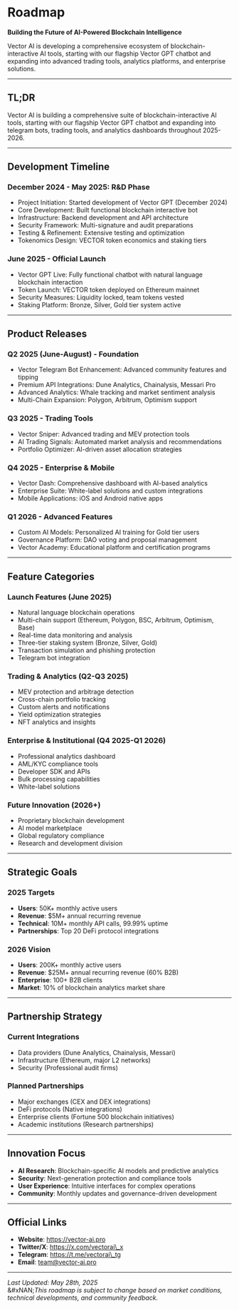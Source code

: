 # Roadmap

**Building the Future of AI-Powered Blockchain Intelligence**

Vector AI is developing a comprehensive ecosystem of blockchain-interactive AI tools, starting with our flagship Vector GPT chatbot and expanding into advanced trading tools, analytics platforms, and enterprise solutions.

***

## **TL;DR**

Vector AI is building a comprehensive suite of blockchain-interactive AI tools, starting with our flagship Vector GPT chatbot and expanding into telegram bots, trading tools, and analytics dashboards throughout 2025-2026.

***

## **Development Timeline**

### **December 2024 - May 2025: R\&D Phase**

* Project Initiation: Started development of Vector GPT (December 2024)
* Core Development: Built functional blockchain interactive bot
* Infrastructure: Backend development and API architecture
* Security Framework: Multi-signature and audit preparations
* Testing & Refinement: Extensive testing and optimization
* Tokenomics Design: VECTOR token economics and staking tiers

### **June 2025 - Official Launch**

* Vector GPT Live: Fully functional chatbot with natural language blockchain interaction
* Token Launch: VECTOR token deployed on Ethereum mainnet
* Security Measures: Liquidity locked, team tokens vested
* Staking Platform: Bronze, Silver, Gold tier system active

***

## **Product Releases**

### **Q2 2025 (June-August) - Foundation**

* Vector Telegram Bot Enhancement: Advanced community features and tipping
* Premium API Integrations: Dune Analytics, Chainalysis, Messari Pro
* Advanced Analytics: Whale tracking and market sentiment analysis
* Multi-Chain Expansion: Polygon, Arbitrum, Optimism support

### **Q3 2025 - Trading Tools**

* Vector Sniper: Advanced trading and MEV protection tools
* AI Trading Signals: Automated market analysis and recommendations
* Portfolio Optimizer: AI-driven asset allocation strategies

### **Q4 2025 - Enterprise & Mobile**

* Vector Dash: Comprehensive dashboard with AI-based analytics
* Enterprise Suite: White-label solutions and custom integrations
* Mobile Applications: iOS and Android native apps

### **Q1 2026 - Advanced Features**

* Custom AI Models: Personalized AI training for Gold tier users
* Governance Platform: DAO voting and proposal management
* Vector Academy: Educational platform and certification programs

***

## **Feature Categories**

### **Launch Features (June 2025)**

* Natural language blockchain operations
* Multi-chain support (Ethereum, Polygon, BSC, Arbitrum, Optimism, Base)
* Real-time data monitoring and analysis
* Three-tier staking system (Bronze, Silver, Gold)
* Transaction simulation and phishing protection
* Telegram bot integration

### **Trading & Analytics (Q2-Q3 2025)**

* MEV protection and arbitrage detection
* Cross-chain portfolio tracking
* Custom alerts and notifications
* Yield optimization strategies
* NFT analytics and insights

### **Enterprise & Institutional (Q4 2025-Q1 2026)**

* Professional analytics dashboard
* AML/KYC compliance tools
* Developer SDK and APIs
* Bulk processing capabilities
* White-label solutions

### **Future Innovation (2026+)**

* Proprietary blockchain development
* AI model marketplace
* Global regulatory compliance
* Research and development division

***

## **Strategic Goals**

### **2025 Targets**

* **Users**: 50K+ monthly active users
* **Revenue**: $5M+ annual recurring revenue
* **Technical**: 10M+ monthly API calls, 99.99% uptime
* **Partnerships**: Top 20 DeFi protocol integrations

### **2026 Vision**

* **Users**: 200K+ monthly active users
* **Revenue**: $25M+ annual recurring revenue (60% B2B)
* **Enterprise**: 100+ B2B clients
* **Market**: 10% of blockchain analytics market share

***

## **Partnership Strategy**

### **Current Integrations**

* Data providers (Dune Analytics, Chainalysis, Messari)
* Infrastructure (Ethereum, major L2 networks)
* Security (Professional audit firms)

### **Planned Partnerships**

* Major exchanges (CEX and DEX integrations)
* DeFi protocols (Native integrations)
* Enterprise clients (Fortune 500 blockchain initiatives)
* Academic institutions (Research partnerships)

***

## **Innovation Focus**

* **AI Research**: Blockchain-specific AI models and predictive analytics
* **Security**: Next-generation protection and compliance tools
* **User Experience**: Intuitive interfaces for complex operations
* **Community**: Monthly updates and governance-driven development

***

## **Official Links**

* **Website**: https://vector-ai.pro
* **Twitter/X**: https://x.com/vectorai\_x
* **Telegram**: https://t.me/vectorai\_tg
* **Email**: team@vector-ai.pro

***

_Last Updated: May 28th, 2025_\
&#xNAN;_&#x54;his roadmap is subject to change based on market conditions, technical developments, and community feedback._
